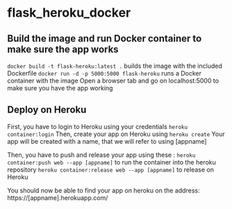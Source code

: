 # flask_heroku_docker

## Build the image and run Docker container to make sure the app works

`docker build -t flask-heroku:latest .` builds the image with the included Dockerfile
`docker run -d -p 5000:5000 flask-heroku` runs a Docker container with the image
Open a browser tab and go on localhost:5000 to make sure you have the app working

## Deploy on Heroku

First, you have to login to Heroku using your credentials `heroku container:login`
Then, create your app on Heroku using `heroku create` 
Your app will be created with a name, that we will refer to using [appname]

Then, you have to push and release your app using these :
`heroku container:push web --app [appname]` to run the container into the heroku repository
`heroku container:release web --app [appname]` to release on Heroku

You should now be able to find your app on heroku on the address: https://[appname].herokuapp.com/



